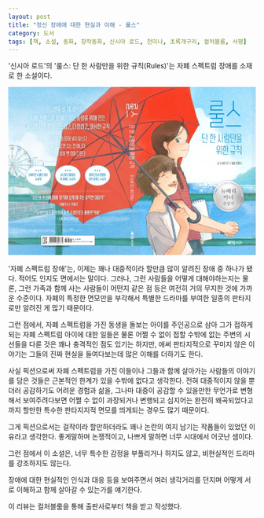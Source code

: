 ```yaml
---
layout: post
title: "정신 장애에 대한 현실과 이해 - 룰스"
category: 도서
tags: [책, 소설, 동화, 창작동화, 신시아 로드, 천미나, 초록개구리, 컬처블룸, 서평]
---
```


'신시아 로드'의
'룰스: 단 한 사람만을 위한 규칙(Rules)'는
자폐 스펙트럼 장애를 소재로 한 소설이다.

![표지](/images/book/rules-book.jpg)

'자폐 스펙트럼 장애'는, 이제는 꽤나 대중적이라 할만큼 많이 알려진 장애 중 하나가 됐다.
적어도 인지도 면에서는 말이다.
그러나, 그런 사람들을 어떻게 대해야하는지는 물론,
그런 가족과 함께 사는 사람들이 어떤지 같은 점 등은
여전히 거의 무지한 것에 가까운 수준이다.
자폐의 특정한 면모만을 부각해서 특별한 드라마를 부여한 일종의 판타지로만 알려진 게 많기 때문이다.

그런 점에서, 자폐 스펙트럼을 가진 동생을 돌보는 아이를 주인공으로 삼아
그가 접하게 되는 자폐 스펙트럼 아이에 대한 일들은 물론
어쩔 수 없이 접할 수밖에 없는 주변의 시선들을 다룬 것은
꽤나 충격적인 점도 있기는 하지만,
애써 판타지적으로 꾸미지 않은 이야기는
그들의 진짜 현실을 들여다보는데 많은 이해를 더하기도 한다.

사실 픽션으로써 자폐 스펙트럼을 가진 이들이나 그들과 함께 살아가는 사람들의 이야기를 담은 것들은 근본적인 한계가 있을 수밖에 없다고 생각한다.
전혀 대중적이지 않을 뿐더러 공감하기도 어려운 경험과 삶을,
그나마 대중이 공감할 수 있을만한 무언가로 변형해서 보여주려다보면
어쩔 수 없이 과장되거나 변행되고 심지어는 완전히 왜곡되었다고까지 할만한 특수한 판타지지적 면모를 띄게되는 경우도 많기 때문이다.

그게 픽션으로서는 걸작이라 할만하더라도
꽤나 논란의 여지 남기는 작품들이 있었던 이유라고 생각한다.
좋게말하며 논쟁적이고,
나쁘게 말하면 너무 시대에서 어긋난 셈이다.

그런 점에서 이 소설은,
너무 특수한 감정을 부풀리거나 하지도 않고,
비현실적인 드라마를 강조하지도 않는다.

장애에 대한 현실적인 인식과 대응 등을 보여주면서
여러 생각거리를 던지며
어떻게 서로 이해하고 함께 살아갈 수 있는가를 얘기한다.



<div class="im im-info">
이 리뷰는 컬처블룸을 통해 출판사로부터 책을 받고 작성했다.
</div>
